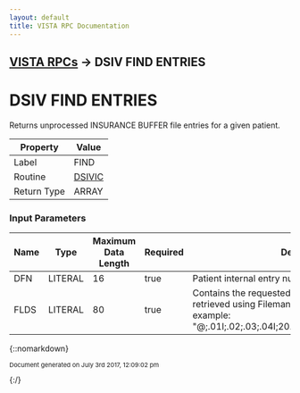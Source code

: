 ```yaml
---
layout: default
title: VISTA RPC Documentation
---
```


## [VISTA RPCs](TableOfContents) &#8594; DSIV FIND ENTRIES
# DSIV FIND ENTRIES

Returns unprocessed INSURANCE BUFFER file entries for a given patient.

Property | Value
--- | ---
Label | FIND
Routine | [DSIVIC](http://code.osehra.org/dox/Routine_DSIVIC_source.html)
Return Type | ARRAY


### Input Parameters

Name | Type | Maximum Data Length | Required | Description
--- | --- | --- | --- | ---
DFN | LITERAL | 16 | true | Patient internal entry number (in FILE #2).
FLDS | LITERAL | 80 | true | Contains the requested buffer entry fields that can be retrieved using Fileman (i.e. not an API call).  For example: &quot;@;.01I;.02;.03;.04I;20.01;40.02;40.03;40.09;60.04&quot;



{::nomarkdown} <br/><p style="font-size: 11px">Document generated on July 3rd 2017, 12:09:02 pm</p>{:/}